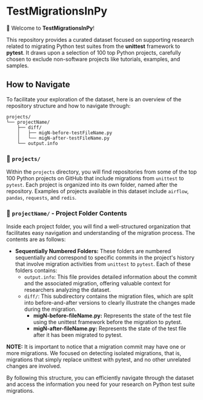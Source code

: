 # TestMigrationsInPy

🖖 Welcome to **TestMigrationsInPy**!

This repository provides a curated dataset focused on supporting research related to migrating Python test suites from the **unittest** framework to **pytest**. It draws upon a selection of 100 top Python projects, carefully chosen to exclude non-software projects like tutorials, examples, and samples. 

## How to Navigate

To facilitate your exploration of the dataset, here is an overview of the repository structure and how to navigate through:
```plaintext
projects/
└── projectName/
    ├── diff/
    │   ├── migN-before-testFileName.py
    │   └── migN-after-testFileName.py
    └── output.info
```

### 📁 `projects/`

Within the `projects` directory, you will find repositories from some of the top 100 Python projects on GitHub that include migrations from `unittest` to `pytest`. Each project is organized into its own folder, named after the repository. Examples of projects available in this dataset include `airflow`, `pandas`, `requests`, and `redis`.

### 📂 `projectName/` - Project Folder Contents

Inside each project folder, you will find a well-structured organization that facilitates easy navigation and understanding of the migration process. The contents are as follows:

* **Sequentially Numbered Folders:** These folders are numbered sequentially and correspond to specific commits in the project's history that involve migration activities from `unittest` to `pytest`. Each of these folders contains:
  * `output.info`: This file provides detailed information about the commit and the associated migration, offering valuable context for researchers analyzing the dataset.
  * `diff/`: This subdirectory contains the migration files, which are split into before-and-after versions to clearly illustrate the changes made during the migration.
    * **migN-before-fileName.py:** Represents the state of the test file using the unittest framework before the migration to pytest.
    * **migN-after-fileName.py:** Represents the state of the test file after it has been migrated to pytest.

**NOTE:** It is important to notice that a migration commit may have one or more migrations. We focused on detecting isolated migrations, that is, migrations that simply replace unittest with pytest, and no other unrelated changes are involved.

By following this structure, you can efficiently navigate through the dataset and access the information you need for your research on Python test suite migrations.
